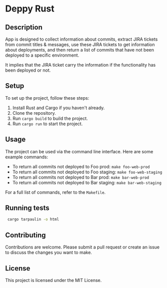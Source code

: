 # Deppy Rust

## Description

App is designed to collect information about commits, extract JIRA tickets from commit titles & messages, use these JIRA 
tickets to get information about deployments, and then return a list of commits that have not been deployed to a specific
environment.

It implies that the JIRA ticket carry the information if the functionality has been deployed or not.

## Setup

To set up the project, follow these steps:

1. Install Rust and Cargo if you haven't already.
2. Clone the repository.
3. Run `cargo build` to build the project.
4. Run `cargo run` to start the project.

## Usage

The project can be used via the command line interface. Here are some example commands:

- To return all commits not deployed to Foo prod: `make foo-web-prod`
- To return all commits not deployed to Foo staging: `make foo-web-staging`
- To return all commits not deployed to Bar prod: `make bar-web-prod`
- To return all commits not deployed to Bar staging: `make bar-web-staging`

For a full list of commands, refer to the `Makefile`.

## Running tests

```bash
 cargo tarpaulin -o html
```

## Contributing

Contributions are welcome. Please submit a pull request or create an issue to discuss the changes you want to make.

## License

This project is licensed under the MIT License.
